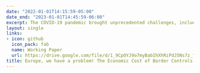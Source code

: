 ```yaml
---
date: "2022-01-01T14:15:59-05:00"
date_end: "2023-01-01T14:45:59-06:00"
excerpt: The COVID-19 pandemic brought unprecedented challenges, including the temporary suspension of the principle of free movement within the Schengen Area. I evaluate the potential economic cost of controlling European borders during the pandemic. I use unconventional data sources such as NASA’s Black Marble Nighttime Lights (NTL) products to provide insights into the socioeconomic impact of border restrictions on European municipalities. I find the heterogeneity in effects on the economic consequences of border controls. My results suggest that the impacts of travel limitations vary across cities; cross-border cities tend to lose relative to interior cities, particularly small border cities. Moreover, I find a larger decline in NTL radiance in border municipalities of new member states compared to old member states. Using the municipality-type subgroups, this paper concludes that industrial, consumer and service oriented border cities are adversely affected from temporary segregation. Besides, there was a significant reduction in NTL in municipalities where people oftentimes commute to foreign cross-border areas for shopping, leisure, and business purposes; where large number of residents are employed; and where people have high awareness about EU funded cross-border activities and perceive living near the international border as economic potential rather than barrier.
layout: single
links:
- icon: github
  icon_pack: fab
  name: Working Paper
  url: https://drive.google.com/file/d/1_9CpOYJ9o7myBabIhXhRiPdJ5Ns7z_fg/view?usp=share_link
title: Europe, we have a problem! The Economic Cost of Border Controls during COVID-19
---
```


